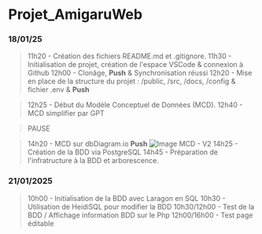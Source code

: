 # Projet_AmigaruWeb

### 18/01/25 
> 11h20 - Création des fichiers README.md et .gitignore.
> 11h30 - Initialisation de projet, création de l'espace VSCode & connexion à Github
> 12h00 - Clonâge, **Push** & Synchronisation réussi
> 12h20 - Mise en place de la structure du projet : /public, /src, /docs, /config & fichier .env & **Push**

> 12h25 - Début du Modèle Conceptuel de Données (MCD).
> 12h40 - MCD simplifier par GPT

> PAUSE

> 14h20 - MCD sur dbDiagram.io **Push**
![Image MCD - V2](https://github.com/BaptisteLeDev/Projet_AmigaruWeb/blob/main/github/MCD_AmigaruWeb_V2.png?raw=true)
> 14h25 - Création de la BDD via PostgreSQL
> 14h45 - Préparation de l'infratructure à la BDD et arborescence.

### 21/01/2025
> 10h00 - Initialisation de la BDD avec Laragon en SQL
> 10h30 - Utilisation de HeidiSQL pour modifier la BDD
> 10h30/12h00 - Test de la BDD / Affichage information BDD sur le Php
> 12h00/16h00 - Test page éditable 

